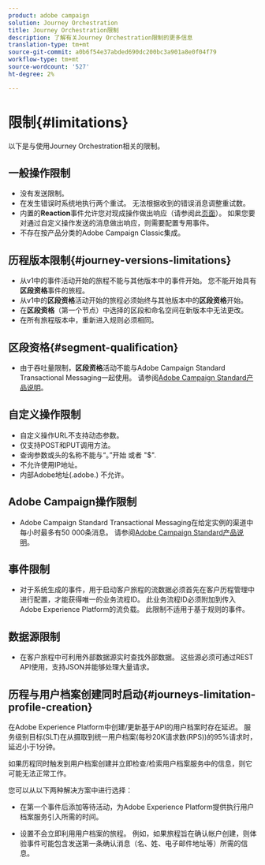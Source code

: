 ```yaml
---
product: adobe campaign
solution: Journey Orchestration
title: Journey Orchestration限制
description: 了解有关Journey Orchestration限制的更多信息
translation-type: tm+mt
source-git-commit: a0b6f54e37abded690dc200bc3a901a8e0f04f79
workflow-type: tm+mt
source-wordcount: '527'
ht-degree: 2%

---
```



# 限制{#limitations}

以下是与使用Journey Orchestration相关的限制。

## 一般操作限制

* 没有发送限制。 
* 在发生错误时系统地执行两个重试。 无法根据收到的错误消息调整重试数。 
* 内置的&#x200B;**Reaction**&#x200B;事件允许您对现成操作做出响应（请参阅此[页面](../building-journeys/reaction-events.md)）。 如果您要对通过自定义操作发送的消息做出响应，则需要配置专用事件。 
* 不存在按产品分类的Adobe Campaign Classic集成。

## 历程版本限制{#journey-versions-limitations}

* 从v1中的事件活动开始的旅程不能与其他版本中的事件开始。 您不能开始具有&#x200B;**区段资格**&#x200B;事件的旅程。
* 从v1中的&#x200B;**区段资格**&#x200B;活动开始的旅程必须始终与其他版本中的&#x200B;**区段资格**&#x200B;开始。
* 在&#x200B;**区段资格**（第一个节点）中选择的区段和命名空间在新版本中无法更改。
* 在所有旅程版本中，重新进入规则必须相同。

## 区段资格{#segment-qualification}

* 由于吞吐量限制，**区段资格**&#x200B;活动不能与Adobe Campaign Standard Transactional Messaging一起使用。 请参阅[Adobe Campaign Standard产品说明](https://helpx.adobe.com/legal/product-descriptions/campaign-standard.html)。 
 

## 自定义操作限制

* 自定义操作URL不支持动态参数。 
* 仅支持POST和PUT调用方法。 
* 查询参数或头的名称不能与“。”开始 或者 &quot;$&quot;. 
* 不允许使用IP地址。 
* 内部Adobe地址(.adobe.) 不允许。
 

## Adobe Campaign操作限制

* Adobe Campaign Standard Transactional Messaging在给定实例的渠道中每小时最多有50 000条消息。 请参阅[Adobe Campaign Standard产品说明](https://helpx.adobe.com/legal/product-descriptions/campaign-standard.html)。 
 

## 事件限制

* 对于系统生成的事件，用于启动客户旅程的流数据必须首先在客户历程管理中进行配置，才能获得唯一的业务流程ID。 此业务流程ID必须附加到传入Adobe Experience Platform的流负载。 此限制不适用于基于规则的事件。
 

## 数据源限制

* 在客户旅程中可利用外部数据源实时查找外部数据。 这些源必须可通过REST API使用，支持JSON并能够处理大量请求。

## 历程与用户档案创建同时启动{#journeys-limitation-profile-creation}

在Adobe Experience Platform中创建/更新基于API的用户档案时存在延迟。 服务级别目标(SLT)在从摄取到统一用户档案(每秒20K请求数(RPS))的95%请求时，延迟小于1分钟。

如果历程同时触发到用户档案创建并立即检查/检索用户档案服务中的信息，则它可能无法正常工作。

您可以从以下两种解决方案中进行选择：

* 在第一个事件后添加等待活动，为Adobe Experience Platform提供执行用户档案服务引入所需的时间。

* 设置不会立即利用用户档案的旅程。 例如，如果旅程旨在确认帐户创建，则体验事件可能包含发送第一条确认消息（名、姓、电子邮件地址等）所需的信息。
